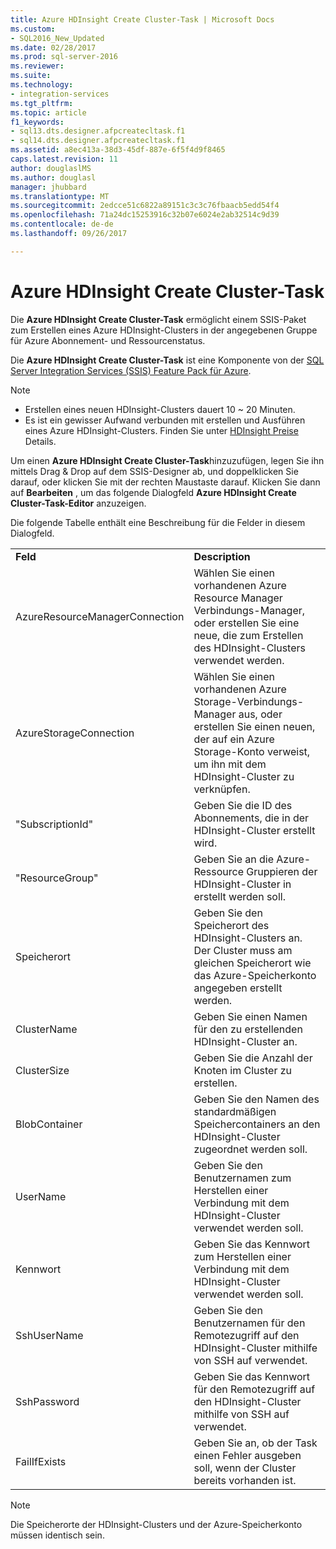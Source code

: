 ```yaml
---
title: Azure HDInsight Create Cluster-Task | Microsoft Docs
ms.custom:
- SQL2016_New_Updated
ms.date: 02/28/2017
ms.prod: sql-server-2016
ms.reviewer: 
ms.suite: 
ms.technology:
- integration-services
ms.tgt_pltfrm: 
ms.topic: article
f1_keywords:
- sql13.dts.designer.afpcreatecltask.f1
- sql14.dts.designer.afpcreatecltask.f1
ms.assetid: a8ec413a-38d3-45df-887e-6f5f4d9f8465
caps.latest.revision: 11
author: douglaslMS
ms.author: douglasl
manager: jhubbard
ms.translationtype: MT
ms.sourcegitcommit: 2edcce51c6822a89151c3c3c76fbaacb5edd54f4
ms.openlocfilehash: 71a24dc15253916c32b07e6024e2ab32514c9d39
ms.contentlocale: de-de
ms.lasthandoff: 09/26/2017

---
```

# <a name="azure-hdinsight-create-cluster-task"></a>Azure HDInsight Create Cluster-Task
Die **Azure HDInsight Create Cluster-Task** ermöglicht einem SSIS-Paket zum Erstellen eines Azure HDInsight-Clusters in der angegebenen Gruppe für Azure Abonnement- und Ressourcenstatus.
  
Die **Azure HDInsight Create Cluster-Task** ist eine Komponente von der [SQL Server Integration Services (SSIS) Feature Pack für Azure](../../integration-services/azure-feature-pack-for-integration-services-ssis.md).
  
> [!NOTE]  
> - Erstellen eines neuen HDInsight-Clusters dauert 10 ~ 20 Minuten.  
> - Es ist ein gewisser Aufwand verbunden mit erstellen und Ausführen eines Azure HDInsight-Clusters. Finden Sie unter [HDInsight Preise](http://azure.microsoft.com/en-us/pricing/details/hdinsight/) Details.  
  
Um einen **Azure HDInsight Create Cluster-Task**hinzuzufügen, legen Sie ihn mittels Drag &amp; Drop auf dem SSIS-Designer ab, und doppelklicken Sie darauf, oder klicken Sie mit der rechten Maustaste darauf. Klicken Sie dann auf **Bearbeiten** , um das folgende Dialogfeld **Azure HDInsight Create Cluster-Task-Editor** anzuzeigen.  
  
Die folgende Tabelle enthält eine Beschreibung für die Felder in diesem Dialogfeld.  
  
|||  
|-|-|  
|**Feld**|**Description**|  
|AzureResourceManagerConnection|Wählen Sie einen vorhandenen Azure Resource Manager Verbindungs-Manager, oder erstellen Sie eine neue, die zum Erstellen des HDInsight-Clusters verwendet werden.|  
|AzureStorageConnection|Wählen Sie einen vorhandenen Azure Storage-Verbindungs-Manager aus, oder erstellen Sie einen neuen, der auf ein Azure Storage-Konto verweist, um ihn mit dem HDInsight-Cluster zu verknüpfen.|
|"SubscriptionId"|Geben Sie die ID des Abonnements, die in der HDInsight-Cluster erstellt wird.|
|"ResourceGroup"|Geben Sie an die Azure-Ressource Gruppieren der HDInsight-Cluster in erstellt werden soll.|
|Speicherort|Geben Sie den Speicherort des HDInsight-Clusters an. Der Cluster muss am gleichen Speicherort wie das Azure-Speicherkonto angegeben erstellt werden.|  
|ClusterName|Geben Sie einen Namen für den zu erstellenden HDInsight-Cluster an.|  
|ClusterSize|Geben Sie die Anzahl der Knoten im Cluster zu erstellen.|  
|BlobContainer|Geben Sie den Namen des standardmäßigen Speichercontainers an den HDInsight-Cluster zugeordnet werden soll.|  
|UserName|Geben Sie den Benutzernamen zum Herstellen einer Verbindung mit dem HDInsight-Cluster verwendet werden soll.|  
|Kennwort|Geben Sie das Kennwort zum Herstellen einer Verbindung mit dem HDInsight-Cluster verwendet werden soll.|
|SshUserName|Geben Sie den Benutzernamen für den Remotezugriff auf den HDInsight-Cluster mithilfe von SSH auf verwendet.|
|SshPassword|Geben Sie das Kennwort für den Remotezugriff auf den HDInsight-Cluster mithilfe von SSH auf verwendet.|
|FailIfExists|Geben Sie an, ob der Task einen Fehler ausgeben soll, wenn der Cluster bereits vorhanden ist.|  
  
> [!NOTE]  
> Die Speicherorte der HDInsight-Clusters und der Azure-Speicherkonto müssen identisch sein.

